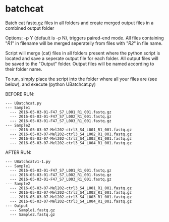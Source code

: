 # batchcat
Batch cat fastq.gz files in all folders and create merged output files in a combined output folder

Options:
-p Y (default is -p N), triggers paired-end mode. All files containing "_R1_" in filename will be merged seperatelly from                     files with "_R2_" in file name.


Script will merge (cat) files in all folders present where the python script is located and save a seperate output file for each folder. All output files will be saved to the "Output" folder. Output files will be named according to their folder name.

To run, simply place the script into the folder where all your files are (see below), and execute (python UBatchcat.py)

BEFORE RUN:

    --- UBatchcat.py
    --- Sample1
      --- 2016-05-03-01-F47_S7_L001_R1_001.fastq.gz
      --- 2016-05-03-01-F47_S7_L002_R1_001.fastq.gz
      --- 2016-05-03-01-F47_S7_L003_R1_001.fastq.gz
    --- Sample2
      --- 2016-05-03-07-Mel202-ctrl3_S4_L001_R1_001.fastq.gz
      --- 2016-05-03-07-Mel202-ctrl3_S4_L002_R1_001.fastq.gz
      --- 2016-05-03-07-Mel202-ctrl3_S4_L003_R1_001.fastq.gz
      --- 2016-05-03-07-Mel202-ctrl3_S4_L004_R1_001.fastq.gz
    

AFTER RUN:

    --- UBatchcatv1-1.py
    --- Sample1
      --- 2016-05-03-01-F47_S7_L001_R1_001.fastq.gz
      --- 2016-05-03-01-F47_S7_L002_R1_001.fastq.gz
      --- 2016-05-03-01-F47_S7_L003_R1_001.fastq.gz
    --- Sample2
      --- 2016-05-03-07-Mel202-ctrl3_S4_L001_R1_001.fastq.gz
      --- 2016-05-03-07-Mel202-ctrl3_S4_L002_R1_001.fastq.gz
      --- 2016-05-03-07-Mel202-ctrl3_S4_L003_R1_001.fastq.gz
      --- 2016-05-03-07-Mel202-ctrl3_S4_L004_R1_001.fastq.gz
    --- Output
      --- Sample1.fastq.gz
      --- Sample2.fastq.gz
